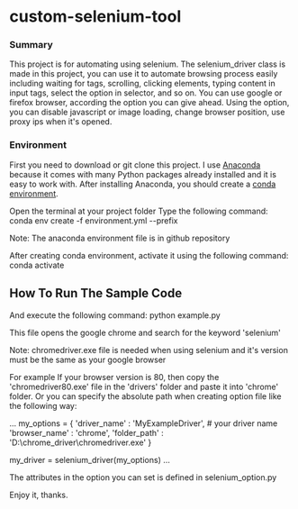 # custom-selenium-tool

### Summary
This project is for automating using selenium.
The selenium_driver class is made in this project, you can use it to automate browsing process easily including waiting for tags, scrolling, clicking elements, typing content in input tags, select the option in selector, and so on.
You can use google or firefox browser, according the option you can give ahead.
Using the option, you can disable javascript or image loading, change browser position, use proxy ips when it's opened.

### Environment
First you need to download or git clone this project.
I use [Anaconda](https://www.anaconda.com/distribution/) because it comes with many Python
packages already installed and it is easy to work with. After installing Anaconda,
you should create a [conda environment](https://docs.conda.io/projects/conda/en/latest/user-guide/tasks/manage-environments.html).

Open the terminal at your project folder
Type the following command:
    conda env create -f environment.yml --prefix <Your Environment Folder Path>

Note: The anaconda environment file is in github repository

After creating conda environment, activate it using the following command:
    conda activate <Your Enviroment Folder Path>

## How To Run The Sample Code
And execute the following command:
    python example.py

This file opens the google chrome and search for the keyword 'selenium'

Note: chromedriver.exe file is needed when using selenium and it's version must be the same as your google browser

For example
If your browser version is 80, then copy the 'chromedriver80.exe' file in the 'drivers' folder and paste it into 'chrome' folder.
Or you can specify the absolute path when creating option file like the following way:

...
my_options = {
    'driver_name' : 'MyExampleDriver',         # your driver name
    'browser_name' : 'chrome',
    'folder_path' : 'D:\chrome_driver\chromedriver.exe'
}

my_driver = selenium_driver(my_options)
...

The attributes in the option you can set is defined in selenium_option.py

Enjoy it, thanks.
